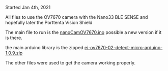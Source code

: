 Started Jan 4th, 2021

All files to use the OV7670 camera with the Nano33 BLE SENSE and hopefully later the Porttenta Vision Shield


The main file to run is the [nanoCamOV7670.ino](nanoCamOV7670.ino) possible a new version if it is there.

the main arduino library is the zipped [ei-ov7670-02-detect-micro-arduino-1.0.9.zip](ei-ov7670-02-detect-micro-arduino-1.0.11.zip)


The other files were used to get the camera working properly.

